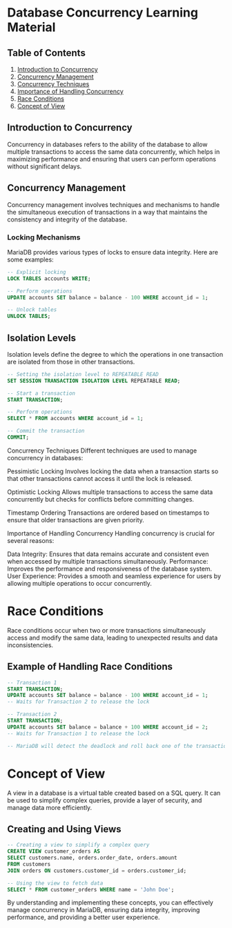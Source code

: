 # Database Concurrency Learning Material

## Table of Contents
1. [Introduction to Concurrency](#introduction-to-concurrency)
2. [Concurrency Management](#concurrency-management)
3. [Concurrency Techniques](#concurrency-techniques)
4. [Importance of Handling Concurrency](#importance-of-handling-concurrency)
5. [Race Conditions](#race-conditions)
6. [Concept of View](#concept-of-view)

## Introduction to Concurrency

Concurrency in databases refers to the ability of the database to allow multiple transactions to access the same data concurrently, which helps in maximizing performance and ensuring that users can perform operations without significant delays.

## Concurrency Management

Concurrency management involves techniques and mechanisms to handle the simultaneous execution of transactions in a way that maintains the consistency and integrity of the database.

### Locking Mechanisms

MariaDB provides various types of locks to ensure data integrity. Here are some examples:

```sql
-- Explicit locking
LOCK TABLES accounts WRITE;

-- Perform operations
UPDATE accounts SET balance = balance - 100 WHERE account_id = 1;

-- Unlock tables
UNLOCK TABLES;
```
## Isolation Levels
Isolation levels define the degree to which the operations in one transaction are isolated from those in other transactions.

```sql
-- Setting the isolation level to REPEATABLE READ
SET SESSION TRANSACTION ISOLATION LEVEL REPEATABLE READ;

-- Start a transaction
START TRANSACTION;

-- Perform operations
SELECT * FROM accounts WHERE account_id = 1;

-- Commit the transaction
COMMIT;
```
Concurrency Techniques
Different techniques are used to manage concurrency in databases:

Pessimistic Locking
Involves locking the data when a transaction starts so that other transactions cannot access it until the lock is released.

Optimistic Locking
Allows multiple transactions to access the same data concurrently but checks for conflicts before committing changes.

Timestamp Ordering
Transactions are ordered based on timestamps to ensure that older transactions are given priority.

Importance of Handling Concurrency
Handling concurrency is crucial for several reasons:

Data Integrity: Ensures that data remains accurate and consistent even when accessed by multiple transactions simultaneously.
Performance: Improves the performance and responsiveness of the database system.
User Experience: Provides a smooth and seamless experience for users by allowing multiple operations to occur concurrently.


# Race Conditions
Race conditions occur when two or more transactions simultaneously access and modify the same data, leading to unexpected results and data inconsistencies.

## Example of Handling Race Conditions
```sql
-- Transaction 1
START TRANSACTION;
UPDATE accounts SET balance = balance - 100 WHERE account_id = 1;
-- Waits for Transaction 2 to release the lock

-- Transaction 2
START TRANSACTION;
UPDATE accounts SET balance = balance + 100 WHERE account_id = 2;
-- Waits for Transaction 1 to release the lock

-- MariaDB will detect the deadlock and roll back one of the transactions
```

# Concept of View
A view in a database is a virtual table created based on a SQL query. It can be used to simplify complex queries, provide a layer of security, and manage data more efficiently.

## Creating and Using Views
```sql
-- Creating a view to simplify a complex query
CREATE VIEW customer_orders AS
SELECT customers.name, orders.order_date, orders.amount
FROM customers
JOIN orders ON customers.customer_id = orders.customer_id;

-- Using the view to fetch data
SELECT * FROM customer_orders WHERE name = 'John Doe';
```
By understanding and implementing these concepts, you can effectively manage concurrency in MariaDB, ensuring data integrity, improving performance, and providing a better user experience.







